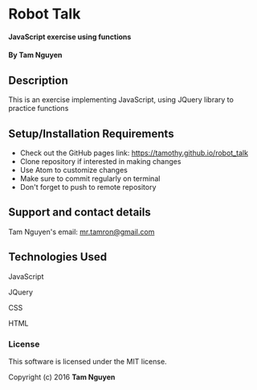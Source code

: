 # Robot Talk

#### JavaScript exercise using functions

#### By Tam Nguyen

## Description

This is an exercise implementing JavaScript, using JQuery library to practice functions

## Setup/Installation Requirements

* Check out the GitHub pages link: https://tamothy.github.io/robot_talk
* Clone repository if interested in making changes
* Use Atom to customize changes
* Make sure to commit regularly on terminal
* Don't forget to push to remote repository

## Support and contact details

Tam Nguyen's email: mr.tamron@gmail.com

## Technologies Used

JavaScript

JQuery

CSS

HTML

### License

This software is licensed under the MIT license.

Copyright (c) 2016 **Tam Nguyen**
